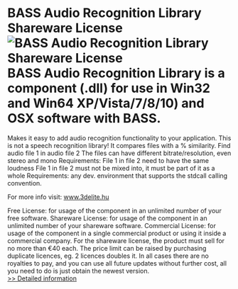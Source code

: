 # BASS Audio Recognition Library Shareware License<br />![BASS Audio Recognition Library Shareware License](https://mycommerce.akamaized.net/api/pimages/P300356687/BIG/300356687.JPG)<br />BASS Audio Recognition Library is a component (.dll) for use in Win32 and Win64 XP/Vista/7/8/10) and OSX software with BASS.
Makes it easy to add audio recognition functionality to your application. This is not a speech recognition library! It compares files with a % similarity.
Find audio file 1 in audio file 2
The files can have different bitrate/resolution, even stereo and mono
Requirements:
File 1 in file 2 need to have the same loudness
File 1 in file 2 must not be mixed into, it must be part of it as a whole
Requirements: any dev. environment that supports the stdcall calling convention.

For more info visit: www.3delite.hu

Free License: for usage of the component in an unlimited number of your free software.
Shareware License: for usage of the component in an unlimited number of your shareware software.
Commercial License: for usage of the component in a single commercial product or using it inside a commercial company.
For the shareware license, the product must sell for no more than €40 each. The price limit can be raised by purchasing duplicate licences, eg. 2 licences doubles it.
In all cases there are no royalties to pay, and you can use all future updates without further cost, all you need to do is just obtain the newest version.<br />[>> Detailed information](https://secure.shareit.com/shareit/product.html?productid=300356687&affiliateid=200057808)